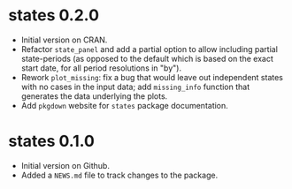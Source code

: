 # states 0.2.0

* Initial version on CRAN.
* Refactor `state_panel` and add a partial option to allow including partial state-periods (as opposed to the default which is based on the exact start date, for all period resolutions in "by"). 
* Rework `plot_missing`: fix a bug that would leave out independent states with no cases in the input data; add `missing_info` function that generates the data underlying the plots.
* Add `pkgdown` website for `states` package documentation.

# states 0.1.0

* Initial version on Github. 
* Added a `NEWS.md` file to track changes to the package.



